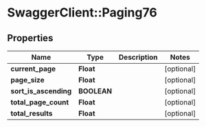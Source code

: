 # SwaggerClient::Paging76

## Properties
Name | Type | Description | Notes
------------ | ------------- | ------------- | -------------
**current_page** | **Float** |  | [optional] 
**page_size** | **Float** |  | [optional] 
**sort_is_ascending** | **BOOLEAN** |  | [optional] 
**total_page_count** | **Float** |  | [optional] 
**total_results** | **Float** |  | [optional] 


